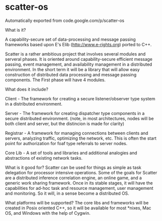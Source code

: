 # scatter-os
Automatically exported from code.google.com/p/scatter-os

What is it?

A capability-secure set of data-processing and message passing frameworks based upon E's Elib (http://www.e-rights.org) ported to C++.

Scatter is a rather ambitious project that involves several modules and serveral phases. It is oriented around capability-secure efficient message passing, event management, and availability management in a distributed environment. In the short term it will be a library that will allow easy construction of distributed data processing and message passing components. The First phase will have 4 modules.

What does it include?

Client - The framework for creating a secure listener/observer type system in a distributed environment.

Server - The framework for creating dispatcher type components in a secure distributed environment. (note, in most architectures, nodes will be both client and server, but the distincion is made for clarity)

Registrar - A framework for managing connections between clients and servers, analyzing traffic, optimizing the network, etc. This is often the start point for authorization for foaf type referrals to server nodes.

Core Lib - A set of tools and libraries and additional analogies and abstractions of existing network tasks.

What is it good for?
Scatter can be used for things as simple as task delegation for processor intensive operations. Some of the goals for Scatter are a distributed inference correlation engine, an online game, and a generic work sharing framework. Once in its stable stages, it will have the capabilities for ad-hoc task and resource management, user management and monitoring. So it will, in a sense become a distributed OS.

What platforms will be supported?
The core libs and frameworks will be created in Posix oriented C++, so it will be available for most *nixes, Mac OS, and Windows with the help of Cygwin.
